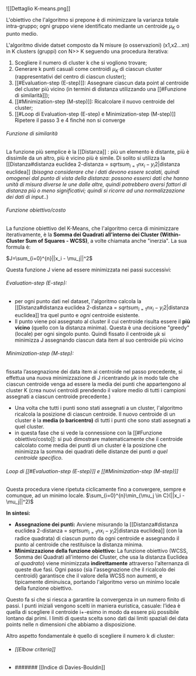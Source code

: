 ![[Dettaglio K-means.png]]


L'obiettivo che l'algoritmo si prepone è di minimizzare la varianza totale intra-gruppo; ogni gruppo viene identificato mediante un centroide $\mu_K$ o punto medio. 

L'algoritmo  divide datset composto da N misure (o osservazioni) (x1,x2...xn)   in K clusters (gruppi) con N>> K seguendo una procedura iterativa: 
1. Scegliere il numero di cluster k che si vogliono trovare;
2. Generare k punti casuali come centroidi $\mu_K$  di ciascun cluster (rappresentativi del centro di ciascun cluster);
3. [[#Evaluation-step (E-step)]]: Assegnare ciascun data point al centroide del cluster più vicino (in termini di distanza utilizzando una [[#Funzione di similarità]]);
4. [[#Minimization-step (M-step)]]: Ricalcolare il nuovo centroide del cluster;
5. [[#Loop di Evaluation-step (E-step) e Minimization-step (M-step)]] Ripetere il passo 3 e 4 finché non si converge
###### Funzione di similarità
La funzione più semplice è la [[Distanza]] : più un elemento è distante, più è dissimile da un altro, più è vicino più è simile. Di solito si utilizza la [[Distanza#distanza euclidea 2-distanza = ${ sqrt { sum _{i=1} {n} x_{i}-y_{i} {2}}}$|distanza euclidea]] (*bisogna considerare che i dati devono essere scalati, quindi omogenei dal punto di vista della distanza: possono esserci dati che hanno unità di misura diverse le une dalle altre, quindi potrebbero aversi fattori di
distanza più o meno significativi; quindi si ricorre ad una normalizzazione dei dati di input..*)

###### Funzione obiettivo/costo

La funzione obiettivo del K-Means, che l'algoritmo cerca di minimizzare iterativamente, è la **Somma dei Quadrati all'interno dei Cluster (Within-Cluster Sum of Squares - WCSS)**, a volte chiamata anche "inerzia". La sua formula è:

$J=\sum_{i=0}^{n}||x_i - \mu_j||^2$

Questa funzione J viene ad essere minimizzata nei  passi successivi:

 ###### Evaluation-step (E-step):
 - per ogni punto dati nel dataset, l'algoritmo calcola la [[Distanza#distanza euclidea 2-distanza = ${ sqrt { sum _{i=1} {n} x_{i}-y_{i} {2}}}$|distanza euclidea]]  tra quel punto e _ogni_ centroide esistente.
- Il punto viene poi assegnato al cluster il cui centroide risulta essere il **più vicino** (quello con la distanza minima). Questa è   una decisione "greedy" (locale) per ogni singolo punto. Quindi  fissato il centroide µk si minimizza J  assegnando ciascun data item al suo centroide più vicino
		   
 ###### Minimization-step (M-step):
 
 fissata l’assegnazione dei data item ai centroide nel passo precedente, si effettua una nuova minimizzazione di J ricentrando µk in modo tale che ciascun centroide venga ad essere la media dei punti che appartengono al cluster K (crea nuovi centroidi prendendo il valore medio di tutti i campioni assegnati a ciascun centroide precedente.) 

- Una volta che tutti i punti sono stati assegnati a un cluster, l'algoritmo ricalcola la posizione di ciascun centroide. Il nuovo centroide di un cluster è la **media (o baricentro)** di tutti i punti che sono stati assegnati a quel cluster.
- in questa fase che si vede la connessione con la [[#Funzione obiettivo/costo]]: si può dimostrare matematicamente che il centroide calcolato come media dei punti di un cluster è la posizione che minimizza la somma dei quadrati delle distanze dei punti _a quel centroide specifico_.
 
 ###### Loop di [[#Evaluation-step (E-step)]] e [[#Minimization-step (M-step)]]
Questa procedura viene ripetuta ciclicamente fino a convergere, sempre e comunque, ad un minimo locale. 
$\sum_{i=0}^{n}\min_{\mu_j \in C}(||x_i - \mu_j||^2)$

**In sintesi:**

- **Assegnazione dei punti:** Avviene misurando la [[Distanza#distanza euclidea 2-distanza = ${ sqrt { sum _{i=1} {n} x_{i}-y_{i} {2}}}$|distanza euclidea]]  (con la radice quadrata) di ciascun punto da ogni centroide e assegnando il punto al centroide che restituisce la distanza minima.
- **Minimizzazione della funzione obiettivo:** La funzione obiettivo (WCSS, Somma dei Quadrati all'interno dei Cluster, che usa la distanza Euclidea _al quadrato_) viene minimizzata **indirettamente** attraverso l'alternanza di queste due fasi. Ogni passo (sia l'assegnazione che il ricalcolo dei centroidi) garantisce che il valore della WCSS non aumenti, e tipicamente diminuisca, portando l'algoritmo verso un minimo locale della funzione obiettivo.

Questo fa si che si riesca a garantire la convergenza in un numero finito di passi. I punti iniziali vengono scelti in maniera euristica, casuale: l’idea è quella di scegliere il centroide i+-esimo in modo da essere più possibile lontano dai primi. I limiti di questa scelta sono dati dai limiti spaziali dei data points nelle n dimensioni che abbiamo a disposizione.




Altro aspetto fondamentale è quello di scegliere il numero k di cluster:

- ###### [[Elbow criteria]]
- ####### [[Indice di Davies-Bouldin]]
